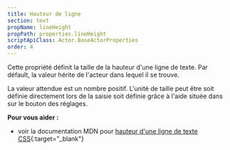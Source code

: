 ```yaml
---
title: Hauteur de ligne
section: text
propName: lineHeight
propPath: properties.lineHeight
scriptApiClass: Actor.BaseActorProperties
order: 4
---
```

Cette propriété définit la taille de la hauteur d'une ligne de texte.
Par défault, la valeur hérite de l'acteur dans lequel il se trouve.

La valeur attendue est un nombre positif.
L'unité de taille peut être soit définie directement lors de la saisie soit définie grâce à l'aide située dans sur le bouton des réglages.

**Pour vous aider :**
- voir la documentation MDN pour [hauteur d'une ligne de texte CSS](https://developer.mozilla.org/fr/docs/Web/CSS/line-height){:target="_blank"}